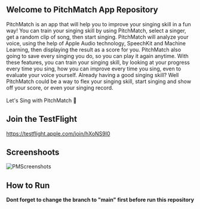 ## Welcome to PitchMatch App Repository

PitchMatch is an app that will help you to improve your singing skill in a fun way! You can train your singing skill by using PitchMatch, select a singer, get a random clip of song, then start singing. PitchMatch will analyze your voice, using the help of Apple Audio technology, SpeechKit and Machine Learning, then displaying the result as a score for you. PitchMatch also going to save every singing you do, so you can play it again anytime. With these features, you can train your singing skill, by looking at your progress every time you sing, how you can improve every time you sing, even to evaluate your voice yourself. Already having a good singing skill? Well PitchMatch could be a way to flex your singing skill, start singing and show off your score, or even your singing record.
<br></br>
Let's Sing with PitchMatch 🎤

## Join the TestFlight
https://testflight.apple.com/join/hXoNS9l0

## Screenshoots
![PMScreenshots](https://github.com/PitchMatch-ADA/PitchMatch-App/assets/69592810/29bc476a-7d71-4988-9eea-f8b427b97673)

## How to Run

**Dont forget to change the branch to "main" first before run this repository**
